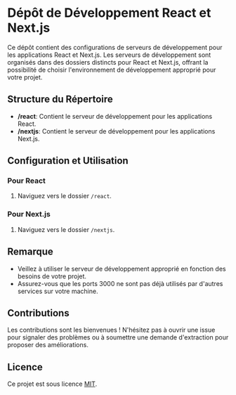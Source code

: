 # Dépôt de Développement React et Next.js

Ce dépôt contient des configurations de serveurs de développement pour les applications React et Next.js. Les serveurs de développement sont organisés dans des dossiers distincts pour React et Next.js, offrant la possibilité de choisir l'environnement de développement approprié pour votre projet.

## Structure du Répertoire

- **/react**: Contient le serveur de développement pour les applications React.
- **/nextjs**: Contient le serveur de développement pour les applications Next.js.

## Configuration et Utilisation

### Pour React

1. Naviguez vers le dossier `/react`.

### Pour Next.js

1. Naviguez vers le dossier `/nextjs`.

## Remarque

- Veillez à utiliser le serveur de développement approprié en fonction des besoins de votre projet.
- Assurez-vous que les ports 3000 ne sont pas déjà utilisés par d'autres services sur votre machine.

## Contributions

Les contributions sont les bienvenues ! N'hésitez pas à ouvrir une issue pour signaler des problèmes ou à soumettre une demande d'extraction pour proposer des améliorations.

## Licence

Ce projet est sous licence [MIT](LICENSE).
